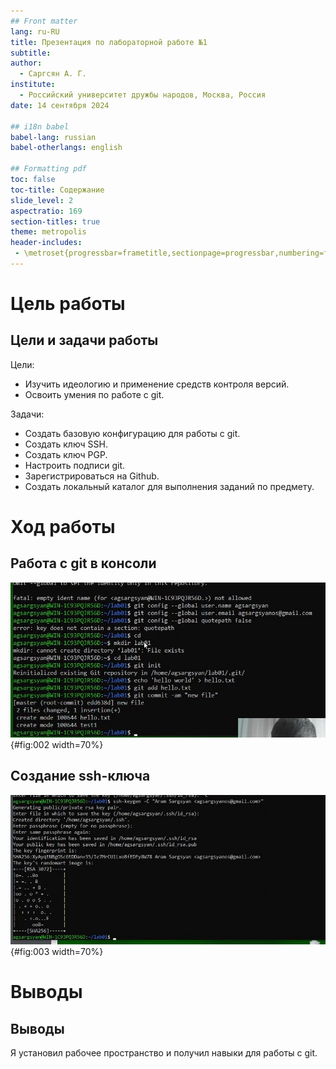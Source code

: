 ```yaml
---
## Front matter
lang: ru-RU
title: Презентация по лабораторной работе №1
subtitle: 
author:
  - Саргсян А. Г.
institute:
  - Российский университет дружбы народов, Москва, Россия
date: 14 сентября 2024

## i18n babel
babel-lang: russian
babel-otherlangs: english

## Formatting pdf
toc: false
toc-title: Содержание
slide_level: 2
aspectratio: 169
section-titles: true
theme: metropolis
header-includes:
 - \metroset{progressbar=frametitle,sectionpage=progressbar,numbering=fraction}
---
```


# Цель работы 

## Цели и задачи работы
Цели:

- Изучить идеологию и применение средств контроля версий.
- Освоить умения по работе с git.

Задачи:

- Создать базовую конфигурацию для работы с git.
- Создать ключ SSH.
- Создать ключ PGP.
- Настроить подписи git.
- Зарегистрироваться на Github.
- Создать локальный каталог для выполнения заданий по предмету.

# Ход работы

## Работа с git в консоли

![Работа с git в консоли](image/lab_1_3.jpg){#fig:002 width=70%}

## Создание ssh-ключа

![ssh ключ](image/lab_1_4.jpg){#fig:003 width=70%}

# Выводы

## Выводы

Я установил рабочее пространство и получил навыки для работы с git.